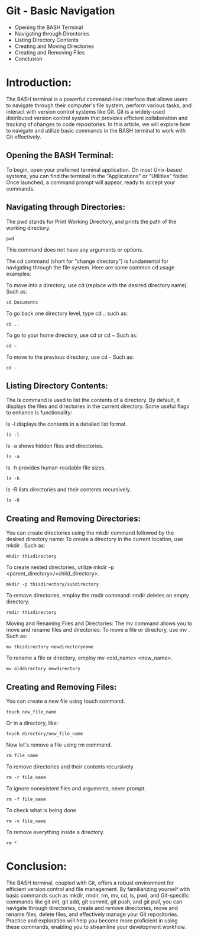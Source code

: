 # Git - Basic Navigation

- Opening the BASH Terminal
- Navigating through Directories
- Listing Directory Contents
- Creating and Moving Directories
- Creating and Removing Files
- Conclusion

# Introduction:
The BASH terminal is a powerful command-line interface that allows users to navigate through their computer's file system, perform various tasks, and interact with version control systems like Git. Git is a widely-used distributed version control system that provides efficient collaboration and tracking of changes to code repositories. In this article, we will explore how to navigate and utilize basic commands in the BASH terminal to work with Git effectively.

## Opening the BASH Terminal:
To begin, open your preferred terminal application. On most Unix-based systems, you can find the terminal in the "Applications" or "Utilities" folder. Once launched, a command prompt will appear, ready to accept your commands.

## Navigating through Directories:

The pwd stands for Print Working Directory, and prints the path of the working directory.
```commandline
pwd
```
This command does not have any arguments or options.

The cd command (short for "change directory") is fundamental for navigating through the file system. Here are some common cd usage examples:

To move into a directory, use cd <directory> (replace <directory> with the desired directory name). Such as:
```
cd Documents
```
To go back one directory level, type cd .. such as:
```
cd ..
```
To go to your home directory, use cd or cd ~ Such as:
```
cd ~
```
To move to the previous directory, use cd - Such as:
```
cd -
```

## Listing Directory Contents:
The ls command is used to list the contents of a directory. By default, it displays the files and directories in the current directory. Some useful flags to enhance ls functionality:

ls -l displays the contents in a detailed list format.
```
ls -l
```
ls -a shows hidden files and directories.
```
ls -a
```
ls -h provides human-readable file sizes.
```
ls -h
```
ls -R lists directories and their contents recursively.
```
ls -R
```

## Creating and Removing Directories:
You can create directories using the mkdir command followed by the desired directory name:
To create a directory in the current location, use mkdir <directory>. Such as:
```
mkdir thisdirectory
```
To create nested directories, utilize mkdir -p <parent_directory>/<child_directory>.
```
mkdir -p thisdirectory/subdirectory
```
To remove directories, employ the rmdir command:
rmdir <directory> deletes an empty directory.
```
rmdir thisdirectory
```
Moving and Renaming Files and Directories:
The mv command allows you to move and rename files and directories:
To move a file or directory, use mv <source> <destination>. Such as:
```
mv thisdirectory newdirectoryname
```

To rename a file or directory, employ mv <old_name> <new_name>.
```
mv olddirectory newdirectory
```

## Creating and Removing Files:
You can create a new file using touch command.
```commandline
touch new_file_name
```
Or in a directory, like:
```commandline
touch directory/new_file_name
```
Now let's remove a file using rm command.
```commandline
rm file_name
```
To remove directories and their contents recursively
```commandline
rm -r file_name
```
To ignore nonexistent files and arguments, never prompt.
```commandline
rm -f file_name
```
To check what is being done
```commandline
rm -v file_name
```
To remove everything inside a directory.
```commandline
rm *
```
# Conclusion:
The BASH terminal, coupled with Git, offers a robust environment for efficient version control and file management. By familiarizing yourself with basic commands such as mkdir, rmdir, rm, mv, cd, ls, pwd, and Git-specific commands like git init, git add, git commit, git push, and git pull, you can navigate through directories, create and remove directories, move and rename files, delete files, and effectively manage your Git repositories. Practice and exploration will help you become more proficient in using these commands, enabling you to streamline your development workflow.